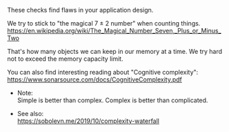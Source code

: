 These checks find flaws in your application design.

We try to stick to "the magical 7 ± 2 number" when counting things.
<https://en.wikipedia.org/wiki/The_Magical_Number_Seven,_Plus_or_Minus_Two>

That's how many objects we can keep in our memory at a time. We try hard
not to exceed the memory capacity limit.

You can also find interesting reading about "Cognitive complexity":
<https://www.sonarsource.com/docs/CognitiveComplexity.pdf>

  - Note:  
    Simple is better than complex. Complex is better than complicated.

  - See also:  
    <https://sobolevn.me/2019/10/complexity-waterfall>
